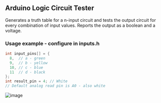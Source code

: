 ## Arduino Logic Circuit Tester
Generates a truth table for a n-input circuit and tests the output circuit for every combination of input values. Reports the output as a boolean and a voltage.

### Usage example - configure in inputs.h
```c
int input_pins[] = {
  8,  // a - green
  9,  // b - yellow
  10, // c - blue
  11  // d - black
};
int result_pin = 4; // White
// Default analog read pin is A0 - also white
```

![image](https://user-images.githubusercontent.com/32278830/190841015-2518a515-1e9b-4bae-a06d-ce9536c72f72.png)
